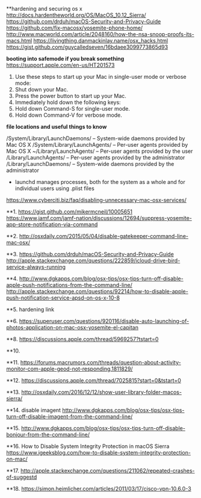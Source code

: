 
**hardening and securing os x
http://docs.hardentheworld.org/OS/MacOS_10.12_Sierra/
https://github.com/drduh/macOS-Security-and-Privacy-Guide
https://github.com/fix-macosx/yosemite-phone-home/
http://www.macworld.com/article/2048160/how-the-nsa-snoop-proofs-its-macs.html
https://livingthing.danmackinlay.name/osx_hacks.html
https://gist.github.com/guycalledseven/16bdaee3099773865d93

**booting into safemode if you break something**
https://support.apple.com/en-us/HT201573

1. Use these steps to start up your Mac in single-user mode or verbose mode:
2. Shut down your Mac.
3. Press the power button to start up your Mac.
4. Immediately hold down the following keys:
5. Hold down Command-S for single-user mode.
6. Hold down Command-V for verbose mode.


**file locations and useful things to know**

/System/Library/LaunchDaemons/ – System-wide daemons provided by Mac OS X
/System/Library/LaunchAgents/ – Per-user agents provided by Mac OS X
~/Library/LaunchAgents/ – Per-user agents provided by the user
/Library/LaunchAgents/ – Per-user agents provided by the administrator
/Library/LaunchDaemons/ – System-wide daemons provided by the administrator

- launchd manages processes, both for the system as a whole and for individual users using .plist files

https://www.cyberciti.biz/faq/disabling-unnecessary-mac-osx-services/


**1.
https://gist.github.com/mikermcneil/10005651
https://www.jamf.com/jamf-nation/discussions/12694/suppress-yosemite-app-store-notification-via-command

**2.
http://osxdaily.com/2015/05/04/disable-gatekeeper-command-line-mac-osx/

**3.
https://github.com/drduh/macOS-Security-and-Privacy-Guide
http://apple.stackexchange.com/questions/222859/icloud-drive-bird-service-always-running

**4.
http://www.dgkapps.com/blog/osx-tips/osx-tips-turn-off-disable-apple-push-notifications-from-the-command-line/
http://apple.stackexchange.com/questions/92214/how-to-disable-apple-push-notification-service-apsd-on-os-x-10-8

**5.
hardening link

**6.
https://superuser.com/questions/920116/disable-auto-launching-of-photos-application-on-mac-osx-yosemite-el-capitan

**8.
https://discussions.apple.com/thread/5969257?tstart=0

**10.

**11.
https://forums.macrumors.com/threads/question-about-activity-monitor-com-apple-geod-not-responding.1811829/

**12.
https://discussions.apple.com/thread/7025815?start=0&tstart=0

**13.
http://osxdaily.com/2016/12/12/show-user-library-folder-macos-sierra/

**14. disable imagent
http://www.dgkapps.com/blog/osx-tips/osx-tips-turn-off-disable-imagent-from-the-command-line/


**15.
http://www.dgkapps.com/blog/osx-tips/osx-tips-turn-off-disable-bonjour-from-the-command-line/

**16.
How to Disable System Integrity Protection in macOS Sierra
https://www.igeeksblog.com/how-to-disable-system-integrity-protection-on-mac/

**17.
http://apple.stackexchange.com/questions/211062/repeated-crashes-of-suggestd

**18.
https://simon.heimlicher.com/articles/2011/03/17/cisco-vpn-10.6.0-3
